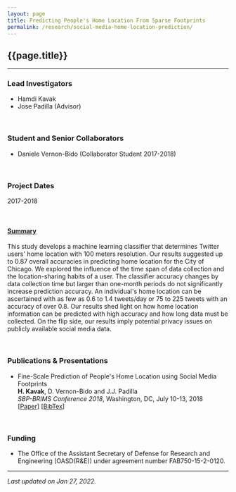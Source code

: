 ```yaml
---
layout: page
title: Predicting People's Home Location From Sparse Footprints
permalink: /research/social-media-home-location-prediction/
---
```


## {{page.title}}
<hr/>

### Lead Investigators
- Hamdi Kavak
- Jose Padilla (Advisor)

<br/>

### Student and Senior Collaborators
- Daniele Vernon-Bido (Collaborator Student 2017-2018)

<br/>

### Project Dates
2017-2018

<br/>


#### <u>Summary</u>
This study develops a machine learning classifier that determines Twitter users' home location with 100 meters resolution. Our results suggested up to 0.87 overall accuracies in predicting home location for the City of Chicago. We explored the influence of the time span of data collection and the location-sharing habits of a user. The classifier accuracy changes by data collection time but larger than one-month periods do not significantly increase prediction accuracy. An individual's home location can be ascertained with as few as 0.6 to 1.4 tweets/day or 75 to 225 tweets with an accuracy of over 0.8. Our results shed light on how home location information can be predicted with high accuracy and how long data must be collected. On the flip side, our results imply potential privacy issues on publicly available social media data.

<br/>


### Publications & Presentations

- Fine-Scale Prediction of People's Home Location using Social Media Footprints  
  <strong>H. Kavak</strong>, D. Vernon-Bido and J.J. Padilla   
  <em> SBP-BRIMS Conference 2018</em>, Washington, DC, July 10-13, 2018  
  [<a title="Self-archive" href="{{ site.baseurl }}/download/pubs/home_location_prediction_sbp18.pdf">Paper</a>]
  [<a title="BibTeX" href="{{ site.baseurl }}/download/bibs/2018_home_location.bib">BibTex</a>]

<br/>

### Funding
- The Office of the Assistant Secretary of Defense for Research and Engineering (OASD(R&E)) under agreement number
  FAB750-15-2-0120.

<hr/>

*Last updated on Jan 27, 2022.*  
